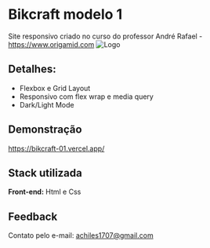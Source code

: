 # Bikcraft modelo 1

Site responsivo criado no curso do professor André Rafael -
https://www.origamid.com
![Logo](https://bikcraft-01.vercel.app/img/screenshot.png)

## Detalhes:

- Flexbox e Grid Layout
- Responsivo com flex wrap e media query
- Dark/Light Mode

## Demonstração

https://bikcraft-01.vercel.app/

## Stack utilizada

**Front-end:** Html e Css

## Feedback

Contato pelo e-mail: achiles1707@gmail.com
